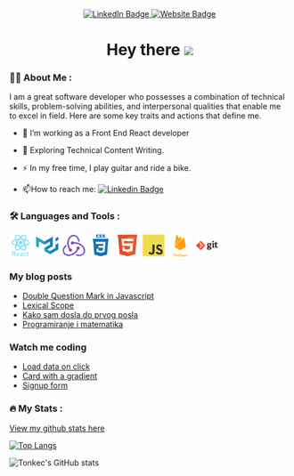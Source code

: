 <div id="badges" align="center">
  <a href="https://www.linkedin.com/in/antonija-simic/">
    <img src="https://img.shields.io/badge/LinkedIn-blue?style=for-the-badge&logo=linkedin&logoColor=white" alt="LinkedIn Badge"/>
  </a>

  <a href="https://www.meetantonija.com">
    <img src="https://img.shields.io/badge/website-orange?style=for-the-badge&logo=website&logoColor=white" alt="Website Badge"/>
  </a>

  <h1>
  Hey there
  <img src="https://media.giphy.com/media/hvRJCLFzcasrR4ia7z/giphy.gif" width="30px"/>
</h1>
</div>


### :woman_technologist: About Me :
I am a great software developer who possesses a combination of technical skills, problem-solving abilities, and interpersonal qualities that enable me to excel in field. Here are some key traits and actions that define me.

- :telescope: I’m working as a Front End React developer

- :seedling: Exploring Technical Content Writing.

- :zap: In my free time, I play guitar and ride a bike.

- :mailbox:How to reach me: [![Linkedin Badge](https://img.shields.io/badge/-antonija-blue?style=flat&logo=Linkedin&logoColor=white)](https://www.linkedin.com/in/antonija-simic/)


### :hammer_and_wrench: Languages and Tools :


<div>
  <img src="https://github.com/devicons/devicon/blob/master/icons/react/react-original-wordmark.svg" title="React" alt="React" width="40" height="40"/>&nbsp;
  <img src="https://github.com/devicons/devicon/blob/master/icons/materialui/materialui-original.svg" title="Material UI" alt="Material UI" width="40" height="40"/>&nbsp;
  <img src="https://github.com/devicons/devicon/blob/master/icons/redux/redux-original.svg" title="Redux" alt="Redux " width="40" height="40"/>&nbsp;
  <img src="https://github.com/devicons/devicon/blob/master/icons/css3/css3-plain-wordmark.svg"  title="CSS3" alt="CSS" width="40" height="40"/>&nbsp;
  <img src="https://github.com/devicons/devicon/blob/master/icons/html5/html5-original.svg" title="HTML5" alt="HTML" width="40" height="40"/>&nbsp;
  <img src="https://github.com/devicons/devicon/blob/master/icons/javascript/javascript-original.svg" title="JavaScript" alt="JavaScript" width="40" height="40"/>&nbsp;
  <img src="https://github.com/devicons/devicon/blob/master/icons/firebase/firebase-plain-wordmark.svg" title="Firebase" alt="Firebase" width="40" height="40"/>&nbsp;
  <img src="https://github.com/devicons/devicon/blob/master/icons/git/git-original-wordmark.svg" title="Git" **alt="Git" width="40" height="40"/>
</div>

### My blog posts
 - [Double Question Mark in Javascript](https://meetantonija.com/post/double_question_mark_operator)
 - [Lexical Scope](https://meetantonija.com/post/what_is_a_lexical_scope)
 - [Kako sam dosla do prvog posla](https://blog.kodiraonica.dev/posts/kako_sam_dosla_do_prvog_posla/)
 - [Programiranje i matematika](https://blog.kodiraonica.dev/posts/programiranje_i_matematika/)

### Watch me coding
 - [Load data on click](https://youtu.be/iCiG3WTfrX4?si=VfCGRhzYzT1c7Ytq)
 - [Card with a gradient](https://youtu.be/MfoP_YBDNX4?si=WrvCpFAe_i5NrXn_)
 - [Signup form](https://youtu.be/PgCKTLeWLRs?si=DCer1Fqkn-ap9zLJ)


### :fire: My Stats :
[View my github stats here](https://github-readme-streak-stats.herokuapp.com/?user=tonkec)

[![Top Langs](https://github-readme-stats.vercel.app/api/top-langs/?username=tonkec)](https://github.com/anuraghazra/github-readme-stats)

![Tonkec's GitHub stats](https://github-readme-stats.vercel.app/api?username=tonkec&show=reviews)





